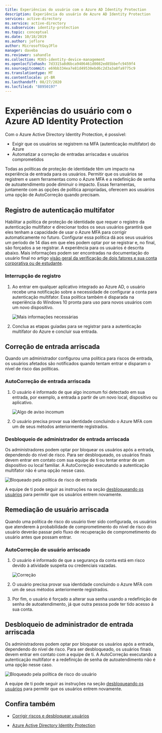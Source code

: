 ```yaml
---
title: Experiências do usuário com o Azure AD Identity Protection
description: Experiência do usuário de Azure AD Identity Protection
services: active-directory
ms.service: active-directory
ms.subservice: identity-protection
ms.topic: conceptual
ms.date: 10/18/2019
ms.author: joflore
author: MicrosoftGuyJFlo
manager: daveba
ms.reviewer: sahandle
ms.collection: M365-identity-device-management
ms.openlocfilehash: 7d3315a8d6bca9406461d0082ed85bbefc9459f4
ms.sourcegitcommit: e69bb334ea7e81d49530ebd6c2d3a3a8fa9775c9
ms.translationtype: MT
ms.contentlocale: pt-BR
ms.lasthandoff: 08/27/2020
ms.locfileid: "88950197"
---
```

# <a name="user-experiences-with-azure-ad-identity-protection"></a>Experiências do usuário com o Azure AD Identity Protection

Com o Azure Active Directory Identity Protection, é possível:

* Exigir que os usuários se registrem na MFA (autenticação multifator) do Azure
* Automatizar a correção de entradas arriscadas e usuários comprometidos

Todas as políticas de proteção de identidade têm um impacto na experiência de entrada para os usuários. Permitir que os usuários se registrem e usem ferramentas como o Azure MFA e a redefinição de senha de autoatendimento pode diminuir o impacto. Essas ferramentas, juntamente com as opções de política apropriadas, oferecem aos usuários uma opção de AutoCorreção quando precisam.

## <a name="multi-factor-authentication-registration"></a>Registro de autenticação multifator

Habilitar a política de proteção de identidade que requer o registro da autenticação multifator e direcionar todos os seus usuários garantirá que eles tenham a capacidade de usar o Azure MFA para corrigir automaticamente no futuro. Configurar essa política dá aos seus usuários um período de 14 dias em que eles podem optar por se registrar e, no final, são forçados a se registrar. A experiência para os usuários é descrita abaixo. Mais informações podem ser encontradas na documentação do usuário final no artigo [visão geral da verificação de dois fatores e sua conta corporativa ou de estudante](../user-help/multi-factor-authentication-end-user-first-time.md).

### <a name="registration-interrupt"></a>Interrupção de registro

1. Ao entrar em qualquer aplicativo integrado ao Azure AD, o usuário recebe uma notificação sobre a necessidade de configurar a conta para autenticação multifator. Essa política também é disparada na experiência do Windows 10 pronta para uso para novos usuários com um novo dispositivo.
   
    ![Mais informações necessárias](./media/concept-identity-protection-user-experience/identity-protection-experience-more-info-mfa.png)

1. Conclua as etapas guiadas para se registrar para a autenticação multifator do Azure e concluir sua entrada.

## <a name="risky-sign-in-remediation"></a>Correção de entrada arriscada

Quando um administrador configurou uma política para riscos de entrada, os usuários afetados são notificados quando tentam entrar e disparam o nível de risco das políticas. 

### <a name="risky-sign-in-self-remediation"></a>AutoCorreção de entrada arriscada

1. O usuário é informado de que algo incomum foi detectado em sua entrada, por exemplo, a entrada a partir de um novo local, dispositivo ou aplicativo.
   
    ![Algo de aviso incomum](./media/concept-identity-protection-user-experience/120.png)

1. O usuário precisa provar sua identidade concluindo o Azure MFA com um de seus métodos anteriormente registrados. 

### <a name="risky-sign-in-administrator-unblock"></a>Desbloqueio de administrador de entrada arriscada

Os administradores podem optar por bloquear os usuários após a entrada, dependendo do nível de risco. Para ser desbloqueado, os usuários finais devem entrar em contato com sua equipe de ti ou tentar entrar de um dispositivo ou local familiar. A AutoCorreção executando a autenticação multifator não é uma opção nesse caso.

![Bloqueado pela política de risco de entrada](./media/concept-identity-protection-user-experience/200.png)

A equipe de ti pode seguir as instruções na seção [desbloqueando os usuários](howto-identity-protection-remediate-unblock.md#unblocking-based-on-sign-in-risk) para permitir que os usuários entrem novamente.

## <a name="risky-user-remediation"></a>Remediação de usuário arriscada

Quando uma política de risco do usuário tiver sido configurada, os usuários que atenderem à probabilidade de comprometimento do nível de risco do usuário deverão passar pelo fluxo de recuperação de comprometimento do usuário antes que possam entrar. 

### <a name="risky-user-self-remediation"></a>AutoCorreção de usuário arriscado

1. O usuário é informado de que a segurança da conta está em risco devido à atividade suspeita ou credenciais vazadas.
   
    ![Correção](./media/concept-identity-protection-user-experience/101.png)

1. O usuário precisa provar sua identidade concluindo o Azure MFA com um de seus métodos anteriormente registrados. 
1. Por fim, o usuário é forçado a alterar sua senha usando a redefinição de senha de autoatendimento, já que outra pessoa pode ter tido acesso à sua conta.

## <a name="risky-sign-in-administrator-unblock"></a>Desbloqueio de administrador de entrada arriscada

Os administradores podem optar por bloquear os usuários após a entrada, dependendo do nível de risco. Para ser desbloqueado, os usuários finais devem entrar em contato com a equipe de ti. A AutoCorreção executando a autenticação multifator e a redefinição de senha de autoatendimento não é uma opção nesse caso.

![Bloqueado pela política de risco do usuário](./media/concept-identity-protection-user-experience/104.png)

A equipe de ti pode seguir as instruções na seção [desbloqueando os usuários](howto-identity-protection-remediate-unblock.md#unblocking-based-on-user-risk) para permitir que os usuários entrem novamente.

## <a name="see-also"></a>Confira também

- [Corrigir riscos e desbloquear usuários](howto-identity-protection-remediate-unblock.md)

- [Azure Active Directory Identity Protection](./overview-identity-protection.md)